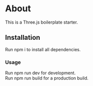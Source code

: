# About
This is a Three.js boilerplate starter.

## Installation
Run npm i to install all dependencies.

### Usage
Run npm run dev for development. <br>
Run npm run build for a production build.